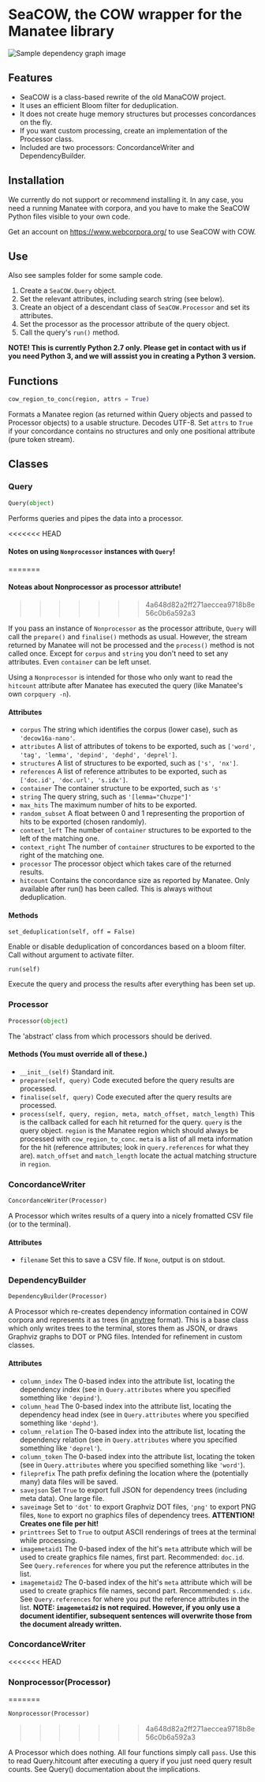 # SeaCOW, the COW wrapper for the Manatee library

![Sample dependency graph image](https://raw.githubusercontent.com/rsling/seacow/master/samples/sample.png)

## Features

- SeaCOW is a class-based rewrite of the old ManaCOW project.
- It uses an efficient Bloom filter for deduplication.
- It does not create huge memory structures but processes concordances on the fly.
- If you want custom processing, create an implementation of the Processor class.
- Included are two processors: ConcordanceWriter and   DependencyBuilder.

## Installation

We currently do not support or recommend installing it. In any case, you need a running Manatee with corpora, and you have to make the SeaCOW Python files visible to your own code.

Get an account on https://www.webcorpora.org/ to use SeaCOW with COW.

## Use

Also see samples folder for some sample code.

1. Create a `SeaCOW.Query` object.
2. Set the relevant attributes, including search string (see below).
3. Create an object of a descendant class of `SeaCOW.Processor` and set its attributes.
4. Set the processor as the processor attribute of the query object.
5. Call the query's `run()` method.

**NOTE! This is currently Python 2.7 only. Please get in contact with us if you need Python 3, and we will asssist you in creating a Python 3 version.**

## Functions

```python
cow_region_to_conc(region, attrs = True)
```

Formats a Manatee region (as returned within Query objects and passed to Processor objects) to a usable structure. Decodes UTF-8. Set `attrs` to `True` if your concordance contains no structures and only one positional attribute (pure token stream).

## Classes

### Query

```python
Query(object)
```


Performs queries and pipes the data into a processor.

<<<<<<< HEAD
#### Notes on using `Nonprocessor` instances with `Query`!
=======
#### Noteas about Nonprocessor as processor attribute!
>>>>>>> 4a648d82a2ff271aeccea9718b8e56c0b6a592a3

If you pass an instance of `Nonprocessor` as the processor attribute, `Query` will call the `prepare()` and `finalise()` methods as usual. However, the stream returned by Manatee will not be processed and the `process()` method is not called once. Except for `corpus` and `string` you don't need to set any attributes. Even `container` can be left unset.

Using a `Nonprocessor` is intended for those who only want to read the `hitcount` attribute after Manatee has executed the query (like Manatee's own `corpquery -n`).

#### Attributes

* ```corpus``` The string which identifies the corpus (lower case), such as `'decow16a-nano'`.
* ```attributes``` A list of attributes of tokens to be exported, such as `['word', 'tag', 'lemma', 'depind', 'dephd', 'deprel']`.
* ```structures``` A list of structures to be exported, such as `['s', 'nx']`.
* ```references``` A list of reference attributes to be exported, such as `['doc.id', 'doc.url', 's.idx']`.
* ```container``` The container structure to be exported, such as `'s'`
* ```string``` The query string, such as `'[lemma="Chuzpe"]'`
* ```max_hits``` The maximum number of hits to be exported.
* ```random_subset``` A float between 0 and 1 representing the proportion of hits to be exported (chosen randomly).
* ```context_left``` The number of `container` structures to be exported to the left of the matching one.
* ```context_right``` The number of `container` structures to be exported to the right of the matching one.
* ```processor``` The processor object which takes care of the returned results.
* ```hitcount``` Contains the concordance size as reported by Manatee. Only available after run() has been called. This is always without deduplication.

#### Methods

```set_deduplication(self, off = False)```

Enable or disable deduplication of concordances based on a bloom filter. Call without argument to activate filter.

```run(self)```

Execute the query and process the results after everything has been set up.

### Processor

```python
Processor(object)
```

The 'abstract' class from which processors should be derived.

#### Methods (You must override all of these.)

* `__init__(self)` Standard init.
* `prepare(self, query)` Code executed before the query results are processed.
* `finalise(self, query)` Code executed after the query results are processed.
* `process(self, query, region, meta, match_offset, match_length)` This is the callback called for each hit returned for the query. `query` is the query object. `region` is the Manatee region which should always be processed with `cow_region_to_conc`. `meta` is a list of all meta information for the hit (reference attributes; look in `query.references` for what they are). `match_offset` and `match_length` locate the actual matching structure in `region`.



### ConcordanceWriter


```python
ConcordanceWriter(Processor)
```

A Processor which writes results of a query into a nicely fromatted CSV file (or to the terminal).

#### Attributes

* `filename` Set this to save a CSV file. If `None`, output is on stdout.


### DependencyBuilder

```python
DependencyBuilder(Processor)
```

A Processor which re-creates dependency information contained in COW corpora and represents it as trees (in [anytree](https://pypi.python.org/pypi/anytree) format). This is a base class which only writes trees to the terminal, stores them as JSON, or draws Graphviz graphs to DOT or PNG files. Intended for refinement in custom classes.

#### Attributes

* `column_index` The 0-based index into the attribute list, locating the dependency index (see in `Query.attributes` where you specified something like `'depind'`).
* `column_head` The 0-based index into the attribute list, locating the dependency head index (see in `Query.attributes` where you specified something like `'dephd'`).
* `column_relation` The 0-based index into the attribute list, locating the dependency relation (see in `Query.attributes` where you specified something like `'deprel'`).
* `column_token` The 0-based index into the attribute list, locating the token (see in `Query.attributes` where you specified something like `'word'`).
* `fileprefix` The path prefix defining the location where the (potentially many) data files will be saved.
* `savejson` Set `True` to export full JSON for dependency trees (including meta data). One large file.
* `saveimage` Set to `'dot'` to export Graphviz DOT files, `'png'` to export PNG files, `None` to export no graphics files of dependency trees. **ATTENTION! Creates one file per hit!**
* `printtrees` Set to `True` to output ASCII renderings of trees at the terminal while processing.
* `imagemetaid1` The 0-based index of the hit's `meta` attribute which will be used to create graphics file names, first part. Recommended: `doc.id`. See `Query.references` for where you put the reference attributes in the list.
* `imagemetaid2` The 0-based index of the hit's `meta` attribute which will be used to create graphics file names, second part. Recommended: `s.idx`. See `Query.references` for where you put the reference attributes in the list. **NOTE: `imagemetaid2` is not required. However, if you only use a document identifier, subsequent sentences will overwrite those from the document already written.**

### ConcordanceWriter


<<<<<<< HEAD
### Nonprocessor(Processor)
=======
```python
Nonprocessor(Processor)
```
>>>>>>> 4a648d82a2ff271aeccea9718b8e56c0b6a592a3

A Processor which does nothing. All four functions simply call `pass`. Use this to read Query.hitcount after executing a query if you just need query result counts. See Query() documentation about the implications.


